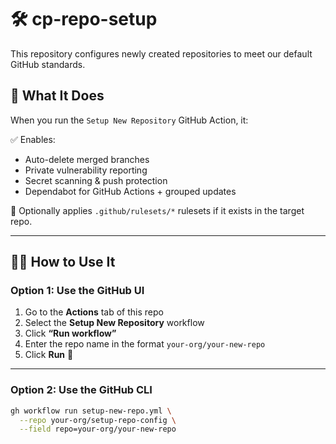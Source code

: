 # 🛠️ cp-repo-setup

This repository configures newly created repositories to meet our default GitHub standards.

## 🚀 What It Does

When you run the `Setup New Repository` GitHub Action, it:

✅ Enables:
- Auto-delete merged branches
- Private vulnerability reporting
- Secret scanning & push protection
- Dependabot for GitHub Actions + grouped updates

📜 Optionally applies `.github/rulesets/*` rulesets if it exists in the target repo.

---

## 🧑‍💻 How to Use It

### Option 1: Use the GitHub UI

1. Go to the **Actions** tab of this repo
2. Select the **Setup New Repository** workflow
3. Click **“Run workflow”**
4. Enter the repo name in the format `your-org/your-new-repo`
5. Click **Run** 🎉

---

### Option 2: Use the GitHub CLI

```bash
gh workflow run setup-new-repo.yml \
  --repo your-org/setup-repo-config \
  --field repo=your-org/your-new-repo